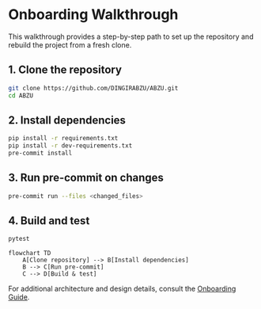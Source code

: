 # Onboarding Walkthrough

This walkthrough provides a step-by-step path to set up the repository and rebuild the project from a fresh clone.

## 1. Clone the repository

```bash
git clone https://github.com/DINGIRABZU/ABZU.git
cd ABZU
```

## 2. Install dependencies

```bash
pip install -r requirements.txt
pip install -r dev-requirements.txt
pre-commit install
```

## 3. Run pre-commit on changes

```bash
pre-commit run --files <changed_files>
```

## 4. Build and test

```bash
pytest
```

```mermaid
flowchart TD
    A[Clone repository] --> B[Install dependencies]
    B --> C[Run pre-commit]
    C --> D[Build & test]
```

For additional architecture and design details, consult the [Onboarding Guide](onboarding_guide.md).
